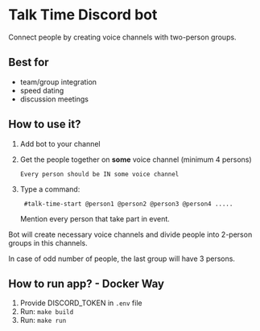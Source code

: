 # Talk Time Discord bot

Connect people by creating voice channels with two-person groups.


## Best for

- team/group integration
- speed dating
- discussion meetings

## How to use it?

1. Add bot to your channel
2. Get the people together on **some** voice channel (minimum 4 persons)

   `Every person should be IN some voice channel`
3. Type a command:
   ```
    #talk-time-start @person1 @person2 @person3 @person4 .....
   ```
   Mention every person that take part in event.

Bot will create necessary voice channels and divide people into 2-person groups in this channels.

In case of odd number of people, the last group will have 3 persons.


## How to run app? - Docker Way

1. Provide DISCORD_TOKEN in `.env` file
2. Run: `make build`
3. Run: `make run`

